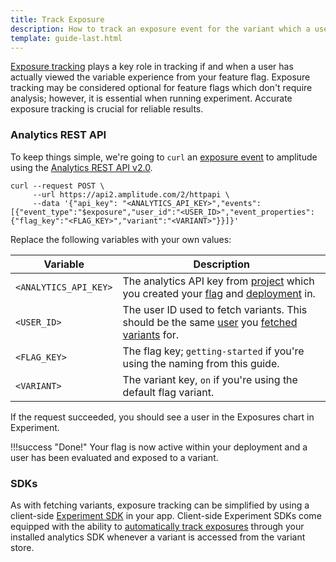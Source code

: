 ```yaml
---
title: Track Exposure
description: How to track an exposure event for the variant which a user has been exposed to.
template: guide-last.html
---
```


[Exposure tracking](../../general/exposure-tracking.md) plays a key role in tracking if and when a user has actually viewed the variable experience from your feature flag. Exposure tracking may be considered optional for feature flags which don't require analysis; however, it is essential when running experiment. Accurate exposure tracking is crucial for reliable results.

### Analytics REST API

To keep things simple, we're going to `curl` an [exposure event](../../general/exposure-tracking.md#exposure-event) to amplitude using the [Analytics REST API v2.0](../../../analytics/apis/http-v2-api.md).

```
curl --request POST \
     --url https://api2.amplitude.com/2/httpapi \
     --data '{"api_key": "<ANALYTICS_API_KEY>","events":[{"event_type":"$exposure","user_id":"<USER_ID>","event_properties":{"flag_key":"<FLAG_KEY>","variant":"<VARIANT>"}}]}'
```

Replace the following variables with your own values:

| <div class='big-column'>Variable</div> | Description |
| --- | --- |
|   `<ANALYTICS_API_KEY>` | The analytics API key from [project](../../general/data-model.md#projects) which you created your [flag](../../general/data-model.md#flags-and-experiments) and [deployment](../../general/data-model.md#deployments) in. |
| `<USER_ID>` | The user ID used to fetch variants. This should be the same [user](../../general/data-model.md#users) you [fetched variants](./fetch-variants.md) for. |
| `<FLAG_KEY>` | The flag key; `getting-started` if you're using the naming from this guide. |
| `<VARIANT>` | The variant key, `on` if you're using the default flag variant. |

If the request succeeded, you should see a user in the Exposures chart in Experiment.

!!!success "Done!"
    Your flag is now active within your deployment and a user has been evaluated and exposed to a variant.

### SDKs

As with fetching variants, exposure tracking can be simplified by using a client-side [Experiment SDK](../../index.md#sdks) in your app. Client-side Experiment SDKs come equipped with the ability to [automatically track exposures](../../general/exposure-tracking.md#automatic-exposure-tracking) through your installed analytics SDK whenever a variant is accessed from the variant store.
